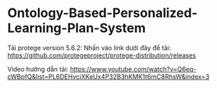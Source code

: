 # Ontology-Based-Personalized-Learning-Plan-System

Tải protege version 5.6.2:
Nhấn vào link dưới đây để tải: https://github.com/protegeproject/protege-distribution/releases

Video hướng dẫn tải: https://www.youtube.com/watch?v=Q6eq-cWBpfQ&list=PL6DEHvciXKeUx4P32B3hKMK1t6mC8RhsW&index=3
